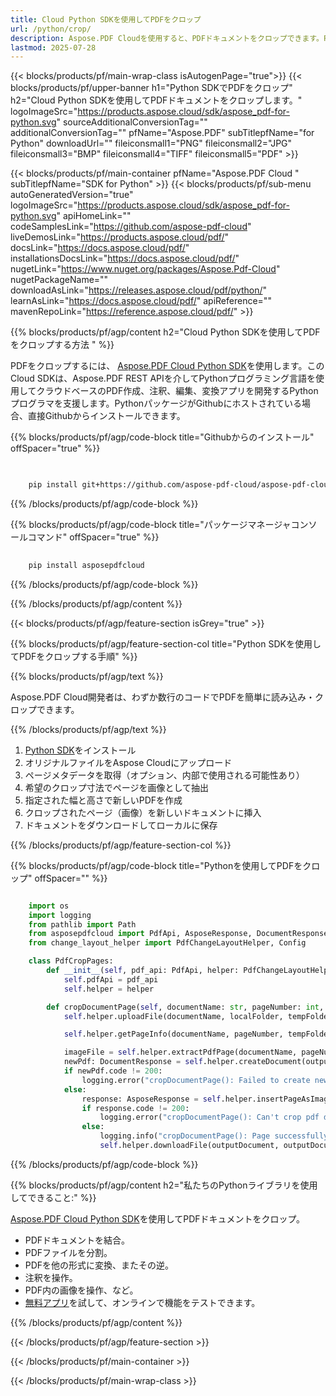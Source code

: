 ```yaml
---
title: Cloud Python SDKを使用してPDFをクロップ
url: /python/crop/
description: Aspose.PDF Cloudを使用すると、PDFドキュメントをクロップできます。PDFファイルをクロップするためのPythonソースコードをチェックしてください。
lastmod: 2025-07-28
---
```


{{< blocks/products/pf/main-wrap-class isAutogenPage="true">}}
{{< blocks/products/pf/upper-banner h1="Python SDKでPDFをクロップ" h2="Cloud Python SDKを使用してPDFドキュメントをクロップします。" logoImageSrc="https://products.aspose.cloud/sdk/aspose_pdf-for-python.svg" sourceAdditionalConversionTag="" additionalConversionTag="" pfName="Aspose.PDF" subTitlepfName="for Python" downloadUrl="" fileiconsmall1="PNG" fileiconsmall2="JPG" fileiconsmall3="BMP" fileiconsmall4="TIFF" fileiconsmall5="PDF" >}}

{{< blocks/products/pf/main-container pfName="Aspose.PDF Cloud " subTitlepfName="SDK for Python" >}}
{{< blocks/products/pf/sub-menu autoGeneratedVersion="true" logoImageSrc="https://products.aspose.cloud/sdk/aspose_pdf-for-python.svg" apiHomeLink="" codeSamplesLink="https://github.com/aspose-pdf-cloud" liveDemosLink="https://products.aspose.cloud/pdf/" docsLink="https://docs.aspose.cloud/pdf/" installationsDocsLink="https://docs.aspose.cloud/pdf/" nugetLink="https://www.nuget.org/packages/Aspose.Pdf-Cloud" nugetPackageName="" downloadAsLink="https://releases.aspose.cloud/pdf/python/" learnAsLink="https://docs.aspose.cloud/pdf/" apiReference="" mavenRepoLink="https://reference.aspose.cloud/pdf/" >}}

{{% blocks/products/pf/agp/content h2="Cloud Python SDKを使用してPDFをクロップする方法 " %}}

PDFをクロップするには、
[Aspose.PDF Cloud Python SDK](https://products.aspose.cloud/pdf/python/)を使用します。このCloud SDKは、Aspose.PDF REST APIを介してPythonプログラミング言語を使用してクラウドベースのPDF作成、注釈、編集、変換アプリを開発するPythonプログラマを支援します。PythonパッケージがGithubにホストされている場合、直接Githubからインストールできます。

{{% blocks/products/pf/agp/code-block title="Githubからのインストール" offSpacer="true" %}}

```bash

     
    pip install git+https://github.com/aspose-pdf-cloud/aspose-pdf-cloud-python.git


```

{{% /blocks/products/pf/agp/code-block %}}

{{% blocks/products/pf/agp/code-block title="パッケージマネージャコンソールコマンド" offSpacer="true" %}}

```bash
     
    pip install asposepdfcloud

```

{{% /blocks/products/pf/agp/code-block %}}

{{% /blocks/products/pf/agp/content %}}

{{< blocks/products/pf/agp/feature-section isGrey="true" >}}

{{% blocks/products/pf/agp/feature-section-col title="Python SDKを使用してPDFをクロップする手順" %}}

{{% blocks/products/pf/agp/text %}}

Aspose.PDF Cloud開発者は、わずか数行のコードでPDFを簡単に読み込み・クロップできます。

{{% /blocks/products/pf/agp/text %}}

1. [Python SDK](https://pypi.org/project/asposepdfcloud/)をインストール
1. オリジナルファイルをAspose Cloudにアップロード
1. ページメタデータを取得（オプション、内部で使用される可能性あり）
1. 希望のクロップ寸法でページを画像として抽出
1. 指定された幅と高さで新しいPDFを作成
1. クロップされたページ（画像）を新しいドキュメントに挿入
1. ドキュメントをダウンロードしてローカルに保存

{{% /blocks/products/pf/agp/feature-section-col %}}

{{% blocks/products/pf/agp/code-block title="Pythonを使用してPDFをクロップ" offSpacer="" %}}

```python

    import os
    import logging
    from pathlib import Path
    from asposepdfcloud import PdfApi, AsposeResponse, DocumentResponse
    from change_layout_helper import PdfChangeLayoutHelper, Config

    class PdfCropPages:
        def __init__(self, pdf_api: PdfApi, helper: PdfChangeLayoutHelper):
            self.pdfApi = pdf_api
            self.helper = helper

        def cropDocumentPage(self, documentName: str, pageNumber: int, llx: int, lly: int, width: int, height: int, outputDocument: str, localFolder: str, tempFolder: str):
            self.helper.uploadFile(documentName, localFolder, tempFolder)

            self.helper.getPageInfo(documentName, pageNumber, tempFolder)

            imageFile = self.helper.extractPdfPage(documentName, pageNumber, Config.CROP_PAGE_WIDTH, Config.CROP_PAGE_HEIGHT, localFolder, tempFolder)
            newPdf: DocumentResponse = self.helper.createDocument(outputDocument, width, height, tempFolder)
            if newPdf.code != 200:
                logging.error("cropDocumentPage(): Failed to create new PDF document!")
            else:
                response: AsposeResponse = self.helper.insertPageAsImage(outputDocument, imageFile, llx, lly, tempFolder)
                if response.code != 200:
                    logging.error("cropDocumentPage(): Can't crop pdf document page!")
                else:
                    logging.info("cropDocumentPage(): Page successfully cropped.")
                    self.helper.downloadFile(outputDocument, outputDocument, localFolder, tempFolder, "cropped_")
```

{{% /blocks/products/pf/agp/code-block %}}

{{% blocks/products/pf/agp/content h2="私たちのPythonライブラリを使用してできること:" %}}

[Aspose.PDF Cloud Python SDK](https://products.aspose.cloud/pdf/python/)を使用してPDFドキュメントをクロップ。

+ PDFドキュメントを結合。
+ PDFファイルを分割。
+ PDFを他の形式に変換、またその逆。
+ 注釈を操作。
+ PDF内の画像を操作、など。
+ [無料アプリ](https://products.aspose.app/pdf/family)を試して、オンラインで機能をテストできます。

{{% /blocks/products/pf/agp/content %}}

{{< /blocks/products/pf/agp/feature-section >}}

{{< /blocks/products/pf/main-container >}}

{{< /blocks/products/pf/main-wrap-class >}}
